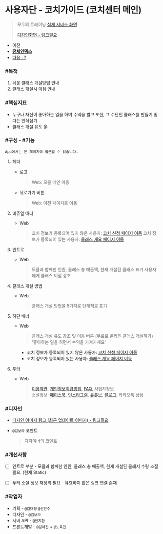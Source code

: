 # 사용자단 - 코치가이드 (코치센터 메인)

> 모두의 트레이닝 [실제 서비스 화면](www.modooclass.net/class/center)
>
> [디자인화면 - 링크필요]() 



- 이전      
- [**전체인덱스**](../README.md)     
- [다음 : ?]()



### **#목적**

1. 쉬운 클래스 개설방법 안내
2. 클래스 개설시 이점 안내



### #핵심지표

- 누구나 자신이 좋아하는 일을 하며 수익을 벌고 또한, 그 수단인 클래스를 만들기 쉽다는 인식심기
- 클래스 개설 유도 多



### **#구성 - #기능**
```App에서는 본 페이지에 접근할 수 없습니다.```

1. 헤더 

   - 로고

     > Web: 모클 메인 이동

   - 뒤로가기 버튼

     > Web: 이전 페이지로 이동

2. 비쥬얼 배너

   - Web

     > 코치 정보가 등록되어 있지 않은 사용자: [코치 신청 페이지 이동](www.modooclass.net/class/user/coach_propose)
     > 코치 정보가 등록되어 있는 사용자: [클래스 개요 페이지 이동](www.modooclass.net/class/user/class_create)

3. 인트로

   - Web

     > 모클과 함께한 인원, 클래스 총 매출액, 현재 개설된 클래스 표기
     > 사용자에게 클래스 이점 강조

4. 클래스 개설 방법

   - Web

     > 클래스 개설 방법을 5가지로 단계적로 표기
     
5. 하단 배너

   - Web

     > 클래스 개설 유도 강조 및 이동 버튼 (무료로 온라인 클래스 개설하기)
     > '좋아하는 일을 하면서 수익을 가져가세요'
        - 코치 정보가 등록되어 있지 않은 사용자: [코치 신청 페이지 이동](www.modooclass.net/class/user/coach_propose)
        - 코치 정보가 등록되어 있는 사용자: [클래스 개요 페이지 이동](www.modooclass.net/class/user/class_create)

6. 푸터

    - Web

      > [이용약관](www.modooclass.net/app/customer/agreement), [개인정보취급방침](www.modooclass.net/app/customer/policy), [FAQ](www.modooclass.net/modoo/faq), 사업자정보<br />
      > 소셜정보: [페이스북](www.facebook.com/모두의-트레이닝-104879130045273/), [인스타그램](https://www.instagram.com/modootraining/), [유튜브](https://www.youtube.com/channel/UCQ9WEzhuxE4UR69Ku4kQVSA), [블로그](https://blog.naver.com/enfit), 카카오톡 상담



### **#디자인**

- [디자인 이미지 링크 (최근 업데이트 이미지) - 링크필요]()

- `@김보라`  코멘트

  > 디자이너의 코멘트



### #개선사항

- [ ] 인트로 부분 - 모클과 함께한 인원, 클래스 총 매출액, 현재 개설된 클래서 수량 조절 필요. (현재 Static)
- [ ] 푸터 소셜 정보 재정리 필요 - 유효하지 않은 링크 연결 존재



### **#작업자**

- 기획 - `@김대형` `@신민수`
- 디자인 - `@김보라`
- 서버 API - `@안지환`
- 프론트개발 - `@김혜진`  + `@노육민`
